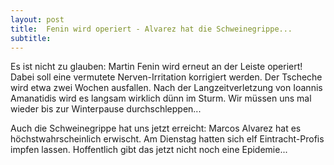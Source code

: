 ```yaml
---
layout: post
title:  Fenin wird operiert - Alvarez hat die Schweinegrippe...
subtitle:  
---
```


Es ist nicht zu glauben: Martin Fenin wird erneut an der Leiste operiert! Dabei soll eine vermutete Nerven-Irritation korrigiert werden. Der Tscheche wird etwa zwei Wochen ausfallen. Nach der Langzeitverletzung von Ioannis Amanatidis wird es langsam wirklich dünn im Sturm. Wir müssen uns mal wieder bis zur Winterpause durchschleppen...

Auch die Schweinegrippe hat uns jetzt erreicht: Marcos Alvarez hat es höchstwahrscheinlich erwischt. Am Dienstag hatten sich elf Eintracht-Profis impfen lassen. Hoffentlich gibt das jetzt nicht noch eine Epidemie...
